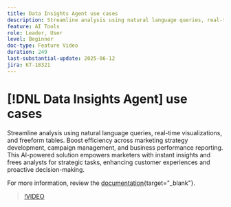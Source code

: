 ```yaml
---
title: Data Insights Agent use cases
description: Streamline analysis using natural language queries, real-time visualizations, and freeform tables. Boost efficiency across marketing strategy development, campaign management, and business performance reporting.
feature: AI Tools
role: Leader, User
level: Beginner
doc-type: Feature Video
duration: 249
last-substantial-update: 2025-06-12
jira: KT-18321
---
```

# [!DNL Data Insights Agent] use cases

Streamline analysis using natural language queries, real-time visualizations, and freeform tables. Boost efficiency across marketing strategy development, campaign management, and business performance reporting. This AI-powered solution empowers marketers with instant insights and frees analysts for strategic tasks, enhancing customer experiences and proactive decision-making.

For more information, review the [documentation](https://experienceleague.adobe.com/en/docs/analytics-platform/using/cja-overview/cja-b2c-overview/data-analysis-ai){target="_blank"}.

>[!VIDEO](https://video.tv.adobe.com/v/3463896/?learn=on&enablevpops)
